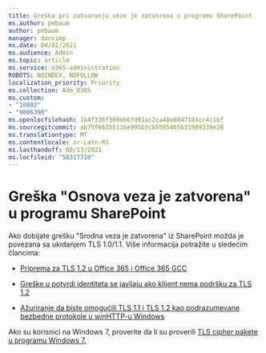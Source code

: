 ```yaml
---
title: Greška pri zatvaranju veze je zatvorena u programu SharePoint
ms.author: pebaum
author: pebaum
manager: dansimp
ms.date: 04/01/2021
ms.audience: Admin
ms.topic: article
ms.service: o365-administration
ROBOTS: NOINDEX, NOFOLLOW
localization_priority: Priority
ms.collection: Adm_O365
ms.custom:
- "10802"
- "9006390"
ms.openlocfilehash: 1b4f336f389eb6fd81ac2ca40e6047184cc4c1bf
ms.sourcegitcommit: ab75f66355116e995b3cb5505465b31989339e28
ms.translationtype: MT
ms.contentlocale: sr-Latn-RS
ms.lasthandoff: 08/13/2021
ms.locfileid: "58317710"
---
```

# <a name="the-underlying-connection-was-closed-error-in-sharepoint"></a>Greška "Osnova veza je zatvorena" u programu SharePoint

Ako dobijate grešku "Srodna veza je zatvorena" iz SharePoint možda je povezana sa ukidanjem TLS 1.0/1.1. Više informacija potražite u sledećim člancima:

- [Priprema za TLS 1.2 u Office 365 i Office 365 GCC](https://docs.microsoft.com/microsoft-365/compliance/prepare-tls-1.2-in-office-365)

- [Greške u potvrdi identiteta se javljaju ako klijent nema podršku za TLS 1.2](https://review.docs.microsoft.com/sharepoint/troubleshoot/administration/authentication-errors-tls12-support)

- [Ažuriranje da biste omogućili TLS 1.1 i TLS 1.2 kao podrazumevane bezbedne protokole u winHTTP-u Windows](https://support.microsoft.com/topic/update-to-enable-tls-1-1-and-tls-1-2-as-default-secure-protocols-in-winhttp-in-windows-c4bd73d2-31d7-761e-0178-11268bb10392)

Ako su korisnici na Windows 7, proverite da li su proverili [TLS cipher pakete u programu Windows 7.](https://docs.microsoft.com/windows/win32/secauthn/tls-cipher-suites-in-windows-7)